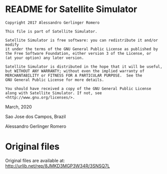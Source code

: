 # README for Satellite Simulator

    Copyright 2017 Alessandro Gerlinger Romero

    This file is part of Satellite Simulator.

    Satellite Simulator is free software: you can redistribute it and/or modify
    it under the terms of the GNU General Public License as published by
    the Free Software Foundation, either version 3 of the License, or
    (at your option) any later version.

    Satellite Simulator is distributed in the hope that it will be useful,
    but WITHOUT ANY WARRANTY; without even the implied warranty of
    MERCHANTABILITY or FITNESS FOR A PARTICULAR PURPOSE.  See the
    GNU General Public License for more details.

    You should have received a copy of the GNU General Public License
    along with Satellite Simulator. If not, see <http://www.gnu.org/licenses/>.

March, 2020

Sao Jose dos Campos, Brazil

Alessandro Gerlinger Romero

# Original files
Original files are available at: http://urlib.net/rep/8JMKD3MGP3W34R/3SNSQ7L


